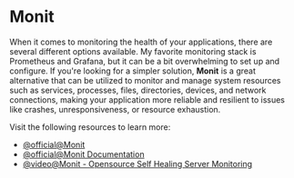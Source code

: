 # Monit

When it comes to monitoring the health of your applications, there are several different options available. My favorite monitoring stack is Prometheus and Grafana, but it can be a bit overwhelming to set up and configure. If you're looking for a simpler solution, **Monit** is a great alternative that can be utilized to monitor and manage system resources such as services, processes, files, directories, devices, and network connections, making your application more reliable and resilient to issues like crashes, unresponsiveness, or resource exhaustion.

Visit the following resources to learn more:

- [@official@Monit](https://mmonit.com/monit/)
- [@official@Monit Documentation](https://mmonit.com/monit/documentation/)
- [@video@Monit - Opensource Self Healing Server Monitoring](https://www.youtube.com/watch?v=3cA5lNje1Ow)